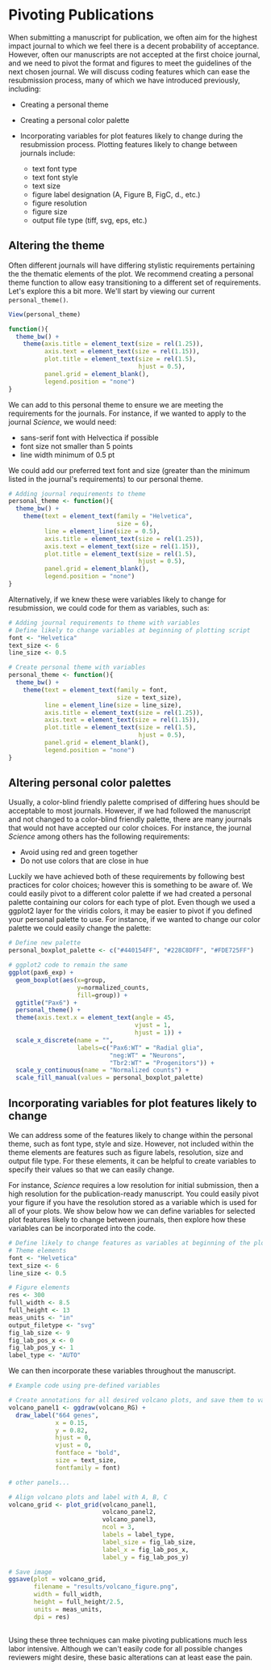 # Pivoting Publications

When submitting a manuscript for publication, we often aim for the highest impact journal to which we feel there is a decent probability of acceptance. However, often our manuscripts are not accepted at the first choice journal, and we need to pivot the format and figures to meet the guidelines of the next chosen journal. We will discuss coding features which can ease the resubmission process, many of which we have introduced previously, including:

- Creating a personal theme
- Creating a personal color palette
- Incorporating variables for plot features likely to change during the resubmission process. Plotting features likely to change between journals include:

  - text font type
  - text font style
  - text size
  - figure label designation (A, Figure B, FigC, d., etc.)
  - figure resolution
  - figure size
  - output file type (tiff, svg, eps, etc.)

## Altering the theme

Often different journals will have differing stylistic requirements pertaining the the thematic elements of the plot. We recommend creating a personal theme function to allow easy transitioning to a different set of requirements. Let's explore this a bit more. We'll start by viewing our current `personal_theme()`.

```r
View(personal_theme)

function(){ 
  theme_bw() +
    theme(axis.title = element_text(size = rel(1.25)),
          axis.text = element_text(size = rel(1.15)),
          plot.title = element_text(size = rel(1.5),
                                    hjust = 0.5),
          panel.grid = element_blank(),
          legend.position = "none")
}
```

We can add to this personal theme to ensure we are meeting the requirements for the journals. For instance, if we wanted to apply to the journal _Science_, we would need:
  - sans-serif font with Helvectica if possible
  - font size not smaller than 5 points
  - line width minimum of 0.5 pt

We could add our preferred text font and size (greater than the minimum listed in the journal's requirements) to our personal theme.

```r
# Adding journal requirements to theme
personal_theme <- function(){ 
  theme_bw() +
    theme(text = element_text(family = "Helvetica",
                              size = 6),
          line = element_line(size = 0.5),
          axis.title = element_text(size = rel(1.25)),
          axis.text = element_text(size = rel(1.15)),
          plot.title = element_text(size = rel(1.5),
                                    hjust = 0.5),
          panel.grid = element_blank(),
          legend.position = "none")
}
```

Alternatively, if we knew these were variables likely to change for resubmission, we could code for them as variables, such as:

```r
# Adding journal requirements to theme with variables
# Define likely to change variables at beginning of plotting script
font <- "Helvetica"
text_size <- 6
line_size <- 0.5

# Create personal theme with variables
personal_theme <- function(){ 
  theme_bw() +
    theme(text = element_text(family = font,
                              size = text_size),
          line = element_line(size = line_size),
          axis.title = element_text(size = rel(1.25)),
          axis.text = element_text(size = rel(1.15)),
          plot.title = element_text(size = rel(1.5),
                                    hjust = 0.5),
          panel.grid = element_blank(),
          legend.position = "none")
}
```

## Altering personal color palettes

Usually, a color-blind friendly palette comprised of differing hues should be acceptable to most journals. However, if we had followed the manuscript and not changed to a color-blind friendly palette, there are many journals that would not have accepted our color choices. For instance, the journal _Science_ among others has the following requirements:

  - Avoid using red and green together
  - Do not use colors that are close in hue 
 
 Luckily we have achieved both of these requirements by following best practices for color choices; however this is something to be aware of. We could easily pivot to a different color palette if we had created a personal palette containing our colors for each type of plot. Even though we used a ggplot2 layer for the viridis colors, it may be easier to pivot if you defined your personal palette to use. For instance, if we wanted to change our color palette we could easily change the palette:
 
```r
# Define new palette
personal_boxplot_palette <- c("#440154FF", "#228C8DFF", "#FDE725FF")

# ggplot2 code to remain the same
ggplot(pax6_exp) +
  geom_boxplot(aes(x=group, 
                   y=normalized_counts, 
                   fill=group)) +
  ggtitle("Pax6") +
  personal_theme() +
  theme(axis.text.x = element_text(angle = 45, 
                                   vjust = 1, 
                                   hjust = 1)) +
  scale_x_discrete(name = "",
                   labels=c("Pax6:WT" = "Radial glia",
                            "neg:WT" = "Neurons", 
                            "Tbr2:WT" = "Progenitors")) +
  scale_y_continuous(name = "Normalized counts") +
  scale_fill_manual(values = personal_boxplot_palette)
```
 
## Incorporating variables for plot features likely to change

We can address some of the features likely to change within the personal theme, such as font type, style and size. However, not included within the theme elements are features such as figure labels, resolution, size and output file type. For these elements, it can be helpful to create variables to specify their values so that we can easily change. 

For instance, *Science* requires a low resolution for initial submission, then a high resolution for the publication-ready manuscript. You could easily pivot your figure if you have the resolution stored as a variable which is used for all of your plots. We show below how we can define variables for selected plot features likely to change between journals, then explore how these variables can be incorporated into the code.


```r
# Define likely to change features as variables at beginning of the plotting script
# Theme elements
font <- "Helvetica"
text_size <- 6
line_size <- 0.5

# Figure elements
res <- 300
full_width <- 8.5
full_height <- 13
meas_units <- "in"
output_filetype <- "svg"
fig_lab_size <- 9
fig_lab_pos_x <- 0
fig_lab_pos_y <- 1
label_type <- "AUTO"
```

We can then incorporate these variables throughout the manuscript.

```r
# Example code using pre-defined variables

# Create annotations for all desired volcano plots, and save them to variables
volcano_panel1 <- ggdraw(volcano_RG) + 
  draw_label("664 genes", 
             x = 0.15, 
             y = 0.82,
             hjust = 0,
             vjust = 0,
             fontface = "bold",
             size = text_size,
             fontfamily = font)

# other panels...

# Align volcano plots and label with A, B, C
volcano_grid <- plot_grid(volcano_panel1,
                          volcano_panel2,
                          volcano_panel3,
                          ncol = 3,
                          labels = label_type,
                          label_size = fig_lab_size,
                          label_x = fig_lab_pos_x,
                          label_y = fig_lab_pos_y)

# Save image
ggsave(plot = volcano_grid,
       filename = "results/volcano_figure.png",
       width = full_width,
       height = full_height/2.5,
       units = meas_units,
       dpi = res)
             
```

Using these three techniques can make pivoting publications much less labor intensive. Although we can't easily code for all possible changes reviewers might desire, these basic alterations can at least ease the pain. 

